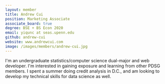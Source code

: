 ```yaml
---
layout: member
title: Andrew Cui
position: Marketing Associate
associate_board: true
degree: BSE + BS Econ 2020
email: yiqunc at seas.upenn.edu
github: andrew-cui
website: www.andrewcui.com
image: /images/members/andrew-cui.jpg
---
```

I'm an undergraduate statistics/computer science dual-major and web developer. I'm interested in gaining exposure and learning from other PDSG members. I spent a summer doing credit analysis in D.C., and am looking to develop my technical skills for data science as well.
